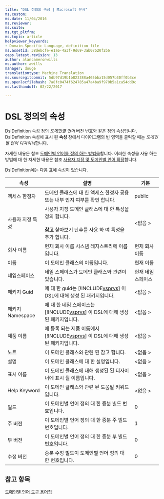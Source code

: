 ```yaml
---
title: "DSL 정의의 속성 | Microsoft 문서"
ms.custom: 
ms.date: 11/04/2016
ms.reviewer: 
ms.suite: 
ms.tgt_pltfrm: 
ms.topic: article
helpviewer_keywords:
- Domain-Specific Language, definition file
ms.assetid: 38debcfe-e1a6-4a3f-9d69-3ab07520f2b6
caps.latest.revision: 13
author: alancameronwills
ms.author: awills
manager: douge
translationtype: Machine Translation
ms.sourcegitcommit: 5db97d19b1b823388a465bba15d057b30ff0b3ce
ms.openlocfilehash: 7a8fc0474f624785a47a4ba9f970b5a1ca54dd9c
ms.lasthandoff: 02/22/2017

---
```

# <a name="properties-of-a-dsl-definition"></a>DSL 정의의 속성
DslDefinition 속성 정의 *도메인별 언어* 버전 번호와 같은 정의 속성입니다. DslDefinition 속성에 표시 된 **속성** 창에서 다이어그램의 빈 영역을 클릭할 때는 *도메인별 언어 디자이너*합니다.  
  
 자세한 내용은 참조 [도메인별 언어를 정의 하는 방법을](../modeling/how-to-define-a-domain-specific-language.md)합니다. 이러한 속성을 사용 하는 방법에 대 한 자세한 내용은 참조 [사용자 지정 및 도메인별 언어 확장](../modeling/customizing-and-extending-a-domain-specific-language.md)합니다.  
  
 DslDefinition에는 다음 표에 속성이 있습니다.  
  
|속성|설명|기본|  
|--------------|-----------------|-------------|  
|액세스 한정자|도메인 클래스에 대 한 액세스 한정자 공용 또는 내부 인지 여부를 확인 합니다.|public|  
|사용자 지정 특성|사용자 지정 도메인 클래스에 대 한 특성을 정의 합니다.<br /><br /> **참고** 찾아보기 단추를 사용 하 여 특성을 추가 합니다.|\<없음 >|  
|회사 이름|현재 회사 이름 시스템 레지스트리에 이름입니다.|현재 회사 이름|  
|이름|이 도메인 클래스의 이름입니다.|현재 이름|  
|네임스페이스|네임 스페이스가 도메인 클래스와 관련이 있습니다.|현재 네임 스페이스|  
|패키지 Guid|에 대 한 guid는 [!INCLUDE[vsprvs](../code-quality/includes/vsprvs_md.md)] 이 DSL에 대해 생성 된 패키지입니다.|\<없음 >|  
|패키지 Namespace|에 대 한 네임 스페이스는 [!INCLUDE[vsprvs](../code-quality/includes/vsprvs_md.md)] 이 DSL에 대해 생성 된 패키지입니다.|\<없음 >|  
|제품 이름|에 등록 되는 제품 이름에서 [!INCLUDE[vsprvs](../code-quality/includes/vsprvs_md.md)] 이 DSL에 대해 생성 된 패키지입니다.|\<없음 >|  
|노트|이 도메인 클래스와 관련 된 참고 합니다.|\<없음 >|  
|설명|이 도메인 클래스에 대 한 설명입니다.|\<없음 >|  
|표시 이름|이 도메인 클래스에 대해 생성된 된 디자이너에 표시 될 이름입니다.|\<없음 >|  
|Help Keyword|이 도메인 클래스와 관련 된 도움말 키워드입니다.|\<없음 >|  
|빌드|이 도메인별 언어 정의 대 한 증분 빌드 번호입니다.|0|  
|주 버전|이 도메인별 언어 정의 대 한 증분 주 빌드 번호입니다.|1|  
|부 버전 |이 도메인별 언어 정의 대 한 증분 부 빌드 번호입니다.|0|  
|수정 버전|증분 수정 빌드이 도메인별 언어 정의 대 한 번호입니다.|0|  
  
## <a name="see-also"></a>참고 항목  
 [도메인별 언어 도구 용어집](http://msdn.microsoft.com/en-us/ca5e84cb-a315-465c-be24-76aa3df276aa)
